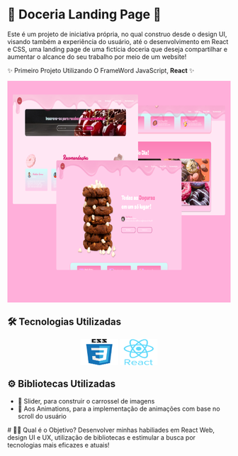 # 🍩 Doceria Landing Page 🍩
Este é um projeto de iniciativa própria, no qual construo desde o design UI, visando também a experiência do usuário, até o desenvolvimento em React e CSS, uma landing page de uma fictícia doceria que deseja compartilhar e aumentar o alcance do seu trabalho por meio de um website!

✨ Primeiro Projeto Utilizando O FrameWord JavaScript, <strong>React</strong> ✨

<img align='center' height='500' title="Seções Landing Page" alt="Três imagens que representam cada seção da Landing Page 'Principal', 'Destaques' e 'Recomendações'." src="./src/assets/images/DLP Cover.png">

## 🛠 Tecnologias Utilizadas

<div align="center">

<img align='center' height='60' width='85' title='CSS' alt='css' src='https://github.com/devicons/devicon/blob/master/icons/css3/css3-original-wordmark.svg'/>
<img align='center' height='60' width='85' title='JavaScript' alt='javascript' src='https://github.com/devicons/devicon/blob/master/icons/react/react-original-wordmark.svg'/>

</div>


## ⚙ Bibliotecas Utilizadas
<ul>
    <li>
        💙 Slider, para construir o carrossel de imagens
    </li>
    <li>
        🔹 Aos Animations, para a implementação de animações com base no scroll do usuário 
    </li>
</ul>

<div>
# 👨‍💻 Qual é o Objetivo?
Desenvolver minhas habiliades em React Web, design UI e UX, utilização de bibliotecas e estimular a busca por tecnologias mais eficazes e atuais!
</div>

